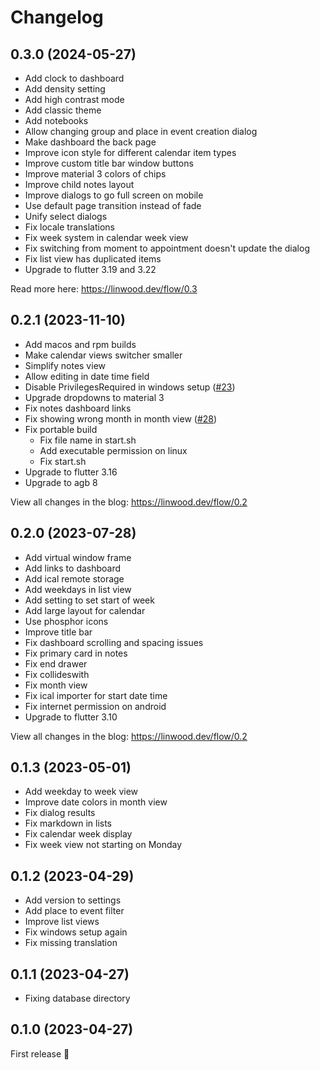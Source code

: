# Changelog

<!--ENTER CHANGELOG HERE-->

## 0.3.0 (2024-05-27)

* Add clock to dashboard
* Add density setting
* Add high contrast mode
* Add classic theme
* Add notebooks
* Allow changing group and place in event creation dialog
* Make dashboard the back page
* Improve icon style for different calendar item types
* Improve custom title bar window buttons
* Improve material 3 colors of chips
* Improve child notes layout
* Improve dialogs to go full screen on mobile
* Use default page transition instead of fade
* Unify select dialogs
* Fix locale translations
* Fix week system in calendar week view
* Fix switching from moment to appointment doesn't update the dialog
* Fix list view has duplicated items
* Upgrade to flutter 3.19 and 3.22

Read more here: https://linwood.dev/flow/0.3

## 0.2.1 (2023-11-10)

* Add macos and rpm builds
* Make calendar views switcher smaller
* Simplify notes view
* Allow editing in date time field
* Disable PrivilegesRequired in windows setup ([#23](https://github.com/LinwoodDev/Flow/issues/23))
* Upgrade dropdowns to material 3
* Fix notes dashboard links
* Fix showing wrong month in month view ([#28](https://github.com/LinwoodDev/Flow/issues/28))
* Fix portable build
  * Fix file name in start.sh
  * Add executable permission on linux
  * Fix start.sh
* Upgrade to flutter 3.16
* Upgrade to agb 8

View all changes in the blog: https://linwood.dev/flow/0.2

## 0.2.0 (2023-07-28)

* Add virtual window frame
* Add links to dashboard
* Add ical remote storage
* Add weekdays in list view
* Add setting to set start of week
* Add large layout for calendar
* Use phosphor icons
* Improve title bar
* Fix dashboard scrolling and spacing issues
* Fix primary card in notes
* Fix end drawer
* Fix collideswith
* Fix month view
* Fix ical importer for start date time
* Fix internet permission on android
* Upgrade to flutter 3.10

View all changes in the blog: https://linwood.dev/flow/0.2

## 0.1.3 (2023-05-01)

* Add weekday to week view
* Improve date colors in month view
* Fix dialog results
* Fix markdown in lists
* Fix calendar week display
* Fix week view not starting on Monday

## 0.1.2 (2023-04-29)

* Add version to settings
* Add place to event filter
* Improve list views
* Fix windows setup again
* Fix missing translation

## 0.1.1 (2023-04-27)

* Fixing database directory

## 0.1.0 (2023-04-27)

First release 🎉
